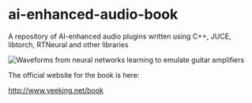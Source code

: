 # ai-enhanced-audio-book


A repository of AI-enhanced audio plugins written using C++, JUCE, libtorch, RTNeural and other libraries

![Waveforms from neural networks learning to emulate guitar amplifiers](https://github.com/yeeking/ai-enhanced-audio-book/assets/26504/b69b208d-84ca-4082-86c6-597d4864dd94)

The official website for the book is here:

http://www.yeeking.net/book


